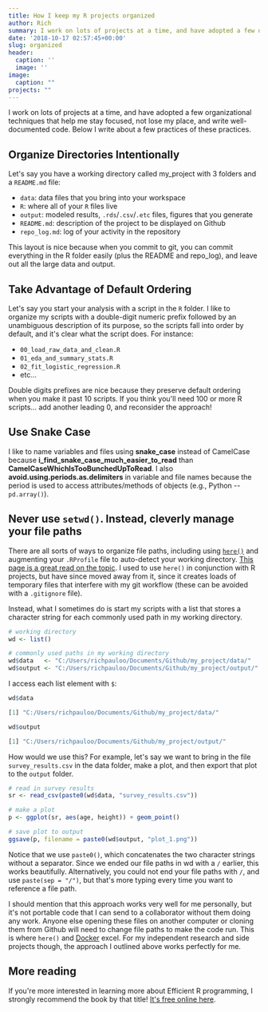 ```yaml
---
title: How I keep my R projects organized
author: Rich
summary: I work on lots of projects at a time, and have adopted a few organizational techniques that help me stay focused, not lose my place, and write well-documented code. 
date: '2018-10-17 02:57:45+00:00'
slug: organized
header:
  caption: ''
  image: ''
image: 
  caption: ""
projects: ""
---
```


I work on lots of projects at a time, and have adopted a few organizational techniques that help me stay focused, not lose my place, and write well-documented code. Below I write about a few practices of these practices.

## Organize Directories Intentionally

Let's say you have a working directory called my_project with 3 folders and a `README.md` file:  

* `data`: data files that you bring into your workspace  
* `R`: where all of your `R` files live  
* `output`: modeled results, `.rds`/`.csv`/`.etc` files, figures that you generate  
* `README.md`: description of the project to be displayed on Github  
* `repo_log.md`: log of your activity in the repository  

This layout is nice because when you commit to git, you can commit everything in the R folder easily (plus the README and repo_log), and leave out all the large data and output.  

## Take Advantage of Default Ordering

Let's say you start your analysis with a script in the `R` folder. I like to organize my scripts with a double-digit numeric prefix followed by an unambiguous description of its purpose, so the scripts fall into order by default, and it's clear what the script does. For instance:

* `00_load_raw_data_and_clean.R`
* `01_eda_and_summary_stats.R`
* `02_fit_logistic_regression.R`
* etc...

Double digits prefixes are nice because they preserve default ordering when you make it past 10 scripts. If you think you'll need 100 or more R scripts... add another leading 0, and reconsider the approach!  

## Use Snake Case

I like to name variables and files using **snake_case** instead of CamelCase because **i_find_snake_case_much_easier_to_read** than **CamelCaseWhichIsTooBunchedUpToRead**. I also **avoid.using.periods.as.delimiters** in variable and file names because the period is used to access attributes/methods of objects (e.g., Python -- `pd.array()`). 

## Never use `setwd()`. Instead, cleverly manage your file paths

There are all sorts of ways to organize file paths, including using [`here()`](https://github.com/jennybc/here_here) and augmenting your `.RProfile` file to auto-detect your working directory. [This page is a great read on the topic](https://www.tidyverse.org/blog/2017/12/workflow-vs-script/). I used to use `here()` in conjunction with R projects, but have since moved away from it, since it creates loads of temporary files that interfere with my git workflow (these can be avoided with a `.gitignore` file). 

Instead, what I sometimes do is start my scripts with a list that stores a character string for each commonly used path in my working directory.  

```r
# working directory
wd <- list()

# commonly used paths in my working directory
wd$data   <- "C:/Users/richpauloo/Documents/Github/my_project/data/"
wd$output <- "C:/Users/richpauloo/Documents/Github/my_project/output/"
```

I access each list element with `$`:

```r
wd$data
```

```r
[1] "C:/Users/richpauloo/Documents/Github/my_project/data/"
```

```r
wd$output
```

```r
[1] "C:/Users/richpauloo/Documents/Github/my_project/output/"
```

How would we use this? For example, let's say we want to bring in the file `survey_results.csv` in the data folder, make a plot, and then export that plot to the `output` folder.

```r
# read in survey results
sr <- read_csv(paste0(wd$data, "survey_results.csv"))

# make a plot
p <- ggplot(sr, aes(age, height)) + geom_point()

# save plot to output
ggsave(p, filename = paste0(wd$output, "plot_1.png"))
```

Notice that we use `paste0()`, which concatenates the two character strings without a separator. Since we ended our file paths in wd with a `/` earlier, this works beautifully. Alternatively, you could not end your file paths with `/`, and use `paste(sep = "/")`, but that's more typing every time you want to reference a file path.

I should mention that this approach works very well for me personally, but it's not portable code that I can send to a collaborator without them doing any work. Anyone else opening these files on another computer or cloning them from Github will need to change file paths to make the code run. This is where `here()` and [Docker](https://ropenscilabs.github.io/r-docker-tutorial/) excel. For my independent research and side projects though, the approach I outlined above works perfectly for me.

## More reading

If you're more interested in learning more about Efficient R programming, I strongly recommend the book by that title! [It's free online here](https://csgillespie.github.io/efficientR/).



